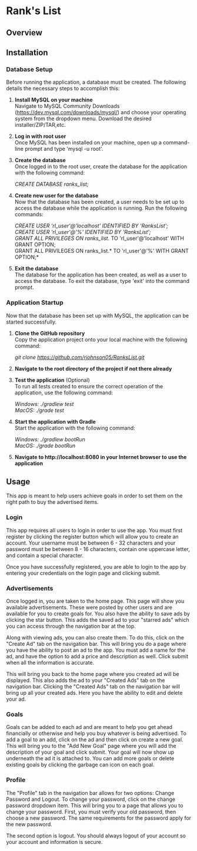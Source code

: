 # Rank's List

## Overview


## Installation
### Database Setup
Before running the application, a database must be created. The following details the necessary steps to accomplish this:
1. **Install MySQL on your machine**  
   Navigate to MySQL Community Downloads (https://dev.mysql.com/downloads/mysql/) and choose your operating system from the dropdown menu. Download the desired installer/ZIP/TAR,etc.

2. **Log in with root user**  
   Once MySQL has been installed on your machine, open up a command-line prompt and type 'mysql -u root'.

3. **Create the database**  
   Once logged in to the root user, create the database for the application with the following command:

   *CREATE DATABASE ranks_list;*
   
4. **Create new user for the database**  
   Now that the database has been created, a user needs to be set up to access the database while the application is running. Run the following commands:

   *CREATE USER 'rl_user'@'localhost' IDENTIFIED BY 'RanksList';  
   CREATE USER 'rl_user'@'%' IDENTIFIED BY 'RanksList';  
   GRANT ALL PRIVILEGES ON ranks_list.* TO 'rl_user'@'localhost' WITH GRANT OPTION;  
   GRANT ALL PRIVILEGES ON ranks_list.* TO 'rl_user'@'%' WITH GRANT OPTION;*

5. **Exit the database**  
   The database for the application has been created, as well as a user to access the database. To exit the database, type 'exit' into the command prompt.
   
### Application Startup
Now that the database has been set up with MySQL, the application can be started successfully.

1. **Clone the GitHub repository**  
   Copy the application project onto your local machine with the following command:

   *git clone https://github.com/rjohnson05/RanksList.git*

2. **Navigate to the root directory of the project if not there already**  

3. **Test the application** (Optional)  
   To run all tests created to ensure the correct operation of the application, use the following command:

   *Windows: ./gradlew test  
   MacOS: ./grade test*

3. **Start the application with Gradle**  
   Start the application with the following command:
   
   *Windows: ./gradlew bootRun  
   MacOS: ./grade bootRun*

4. **Navigate to http://localhost:8080 in your Internet browser to use the application**

## Usage
This app is meant to help users achieve goals in order to set them on the right path to buy the advertised items.

### Login

This app requires all users to login in order to use the app.
You must first register by clicking the register button which will
allow you to create an account. Your username must be between 6 - 32 characters and your
password must be between 8 - 16 characters, contain one uppercase 
letter, and contain a special character.

Once you have successfully registered, you are able to login to 
the app by entering your credentials on the login page and
clicking submit.

### Advertisements
Once logged in, you are taken to the home page. This page will
show you available advertisements. These were posted by other
users and are available for you to create goals for. You also 
have the ability to save ads by clicking the star button. This
adds the saved ad to your "starred ads" which you can access
through the navigation bar at the top.

Along with viewing ads, you can also create them. To do this, 
click on the "Create Ad" tab on the navigation bar. This will
bring you do a page where you have the ability to post an ad
to the app. You must add a name for the ad, and have the option
to add a price and description as well. Click submit when all
the information is accurate. 

This will bring you back to the home page where you created
ad will be displayed. This also adds the ad to your "Created Ads"
tab on the navigation bar. Clicking the "Created Ads" tab on the 
navigation bar will bring up all your created ads. Here you have 
the ability to edit and delete your ad.

### Goals

Goals can be added to each ad and are meant to help you
get ahead financially or otherwise and help you buy whatever
is being advertised. To add a goal to an add, click on the ad
and then click on create a new goal. This will bring you to the
"Add New Goal" page where you will add the description of your
goal and click submit. Your goal will now show up underneath 
the ad it is attached to. You can add more goals or delete existing
goals by clicking the garbage can icon on each goal.

### Profile

The "Profile" tab in the navigation bar allows for two options:
Change Password and Logout. To change your password, click on the 
change password dropdown item. This will bring you to a page
that allows you to change your password. First, you must verify
your old password, then choose a new password. The same requirements
for the password apply for the new password.

The second option is logout. You should always logout of your
account so your account and information is secure.